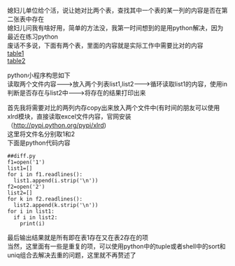 媳妇儿单位给个活，说让她对比两个表，查找其中一个表的某一列的内容是否在第二张表中存在  
媳妇儿问我有啥好用，简单的方法没，我第一时间想到的是用python解决，因为最近在练习python  
废话不多说，下面有两个表，里面的内容就是实际工作中需要比对的内容  
[table1](https://raw.githubusercontent.com/276622709/276622709.github.io/master/files/table1.xlsx)  
[table2](https://raw.githubusercontent.com/276622709/276622709.github.io/master/files/table2.xlsx)  


python小程序构思如下  
读取两个文件内容--->放入两个列表list1,list2--->循环读取list1的内容，使用in判断是否存在与list2中--->将存在的结果打印出来  

首先我将需要对比的两列内存copy出来放入两个文件中(有时间的朋友可以使用xlrd模块，直接读取excel文件内容，官网安装（http://pypi.python.org/pypi/xlrd)  
这里将文件名分别取1和2  
下面是python代码内容  
``` code
##diff.py
f1=open('1')
list1=[]
for i in f1.readlines():
  list1.append(i.strip('\n'))
f2=open('2')
list2=[]
for k in f2.readlines():
  list2.append(k.strip('\n'))
for i in list1:
  if i in list2:
    print(i)
```
最后输出结果就是所有即在表1存在又在表2存在的项  
当然，这里面有一些是重复的项，可以使用python中的tuple或者shell中的sort和uniq组合去解决去重的问题，这里就不再赘述了
